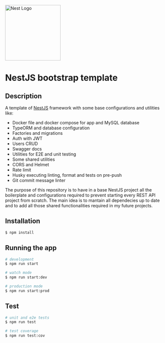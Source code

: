 <p align="left">
  <a href="http://nestjs.com/" target="blank"><img src="https://nestjs.com/img/logo_text.svg" width="180" alt="Nest Logo" /></a>
</p>

# NestJS bootstrap template

## Description

A template of [NestJS](https://github.com/nestjs/nest) framework with some base configurations and utilities like:

-   Docker file and docker compose for app and MySQL database
-   TypeORM and database configuration
-   Factories and migrations
-   Auth with JWT
-   Users CRUD
-   Swagger docs
-   Utilities for E2E and unit testing
-   Some shared utilities
-   CORS and Helmet
-   Rate limit
-   Husky executing linting, format and tests on pre-push
-   Git commit message linter

The purpose of this repository is to have in a base NestJS project all the boilerplate and configurations required to prevent starting every REST API project from scratch. The main idea is to mantain all dependecies up to date and to add all those shared functionalities required in my future projects.

## Installation

```bash
$ npm install
```

## Running the app

```bash
# development
$ npm run start

# watch mode
$ npm run start:dev

# production mode
$ npm run start:prod
```

## Test

```bash
# unit and e2e tests
$ npm run test

# test coverage
$ npm run test:cov
```
